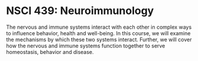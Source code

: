 # NSCI 439: Neuroimmunology

The nervous and immune systems interact with each other in complex ways to influence behavior, health and well-being. In this course, we will examine the mechanisms by which these two systems interact. Further, we will cover how the nervous and immune systems function together to serve homeostasis, behavior and disease.